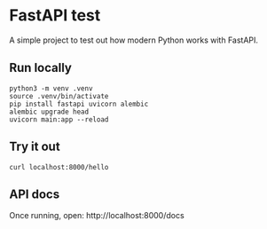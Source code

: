 # FastAPI test

A simple project to test out how modern Python works with FastAPI.

## Run locally

```
python3 -m venv .venv
source .venv/bin/activate
pip install fastapi uvicorn alembic
alembic upgrade head
uvicorn main:app --reload
```

## Try it out

```
curl localhost:8000/hello
```

## API docs

Once running, open: http://localhost:8000/docs